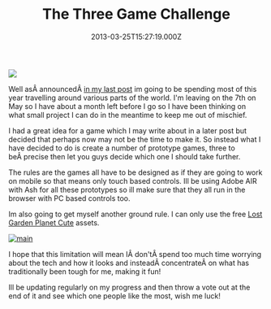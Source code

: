 ﻿---
coverImage: /images/fallback-post-header.png
date: "2013-03-25T15:27:19.000Z"
tags:
  - air
  - ash
  - challenge
  - game
  - mobile
title: The Three Game Challenge
oldUrl: /games/the-three-game-challenge
---

![](https://www.mikecann.blog/wp-content/uploads/2013/03/c05c1aa4a34153cda98d2ed3964498f6.png)

Well asÂ announcedÂ [in my last post](/posts/my-2013/) im going to be spending most of this year travelling around various parts of the world. I'm leaving on the 7th on May so I have about a month left before I go so I have been thinking on what small project I can do in the meantime to keep me out of mischief.

<!-- more -->

I had a great idea for a game which I may write about in a later post but decided that perhaps now may not be the time to make it. So instead what I have decided to do is create a number of prototype games, three to beÂ precise then let you guys decide which one I should take further.

The rules are the games all have to be designed as if they are going to work on mobile so that means only touch based controls. Ill be using Adobe AIR with Ash for all these prototypes so ill make sure that they all run in the browser with PC based controls too.

Im also going to get myself another ground rule. I can only use the free [Lost Garden Planet Cute](https://www.lostgarden.com/2007/05/dancs-miraculously-flexible-game.html) assets.

[![main](https://www.mikecann.blog/wp-content/uploads/2013/03/main.png)](/posts/the-three-game-challenge/attachment/main-9/)

I hope that this limitation will mean IÂ don'tÂ spend too much time worrying about the tech and how it looks and insteadÂ concentrateÂ on what has traditionally been tough for me, making it fun!

Ill be updating regularly on my progress and then throw a vote out at the end of it and see which one people like the most, wish me luck!
